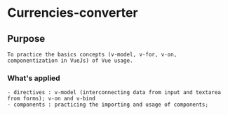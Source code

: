 # Currencies-converter

## Purpose
```
To practice the basics concepts (v-model, v-for, v-on, componentization in VueJs) of Vue usage.
```

### What's applied
```
- directives : v-model (interconnecting data from input and textarea from forms); v-on and v-bind
- components : practicing the importing and usage of components;
```
